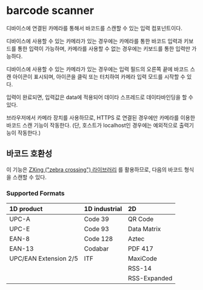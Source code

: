 # barcode scanner

디바이스에 연결된 카메라를 통해서 바코드를 스캔할 수 있는 입력 컴포넌트이다.

디바이스에 사용할 수 있는 카메라가 있는 경우에는 카메라를 통한 바코드 입력과 키보드를 통한 입력이 가능하며,
카메라를 사용할 수 없는 경우에는 키보드를 통한 입력만 가능하다.

디바이스에 사용할 수 있는 카메라가 있는 경우에는 입력 필드의 오른쪽 끝에 바코드 스캔 아이콘이 표시되며,
아이콘을 클릭 또는 터치하여 카메라 입력 모드를 시작할 수 있다.

입력이 완료되면, 입력값은 data에 적용되어 데이타 스프레드로 데이타바인딩을 할 수 있다.

브라우저에서 카메라 장치를 사용하므로, HTTPS 로 연결된 경우에만 카메라를 이용한 바코드 스캔 기능이 작동한다.
(단, 호스트가 localhost인 경우에는 예외적으로 출력기능이 작동한다.)

## 바코드 호환성

이 기능은 [ZXing ("zebra crossing") 라이브러리](https://github.com/zxing/zxing) 를 활용하므로,
다음의 바코드 형식을 스캔할 수 있다.

### Supported Formats

| 1D product            | 1D industrial | 2D           |
| :-------------------- | :------------ | :----------- |
| UPC-A                 | Code 39       | QR Code      |
| UPC-E                 | Code 93       | Data Matrix  |
| EAN-8                 | Code 128      | Aztec        |
| EAN-13                | Codabar       | PDF 417      |
| UPC/EAN Extension 2/5 | ITF           | MaxiCode     |
|                       |               | RSS-14       |
|                       |               | RSS-Expanded |
